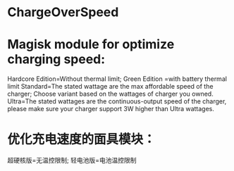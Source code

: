 # ChargeOverSpeed
# Magisk module for optimize charging speed: 
   Hardcore Edition=Without thermal limit; Green Edition   =with battery thermal limit
   Standard=The stated wattage are the max affordable speed of the charger; Choose variant based on the wattages of charger you owned.
   Ultra=The stated wattages are the continuous-output speed of the charger, please make sure your charger support 3W higher than Ultra wattages.
# 优化充电速度的面具模块：
  超硬核版=无温控限制; 轻电池版=电池温控限制
